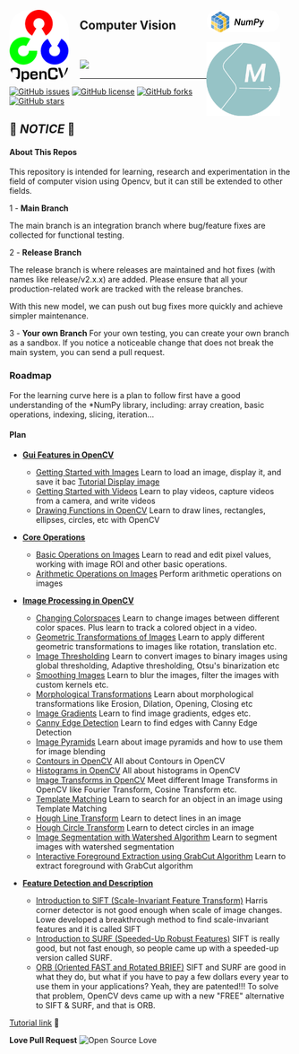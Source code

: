 
<img src="images/opencvlogo.png" width=""  height="130" alt="opencvLogo" style="margin-right:20px;border-radius:35px"  align="left"/><img src="images/numpylogo.png" width="132"  height="" alt="numpylogo" style="margin-right:20px;border-radius:35px"  align="right"/>
<div>
<h2>Computer Vision</h2>
<img src="images/searchmap_.png" width="132"  height="" alt="searchmaplogo" style="margin-right:20px"  align="right"/>
<div>
<p></p><br>

 <a href="https://github.com/Search-Map/ComputerVision"><img src ='https://img.shields.io/badge/Search--Map-Computer--Vision-blue?style=for-the-badge&logo=appveyor'/></a><p>
</div>
<hr>

[![GitHub issues](https://img.shields.io/github/issues/Search-Map/ComputerVision?style=flat-square)](https://github.com/Search-Map/ComputerVision/issues)
[![GitHub license](https://img.shields.io/github/license/Search-Map/ComputerVision?color=teal)](https://github.com/Search-Map/ComputerVision/blob/main/LICENSE)
[![GitHub forks](https://img.shields.io/github/forks/Search-Map/ComputerVision)](https://github.com/Search-Map/ComputerVision/network)
[![GitHub stars](https://img.shields.io/github/stars/Search-Map/ComputerVision)](https://github.com/Search-Map/ComputerVision/stargazers)

## :rotating_light: *NOTICE* :rotating_light:
#### About This Repos 
This repository is intended for learning, research and experimentation in the field of computer vision using Opencv, but it can still be extended to other fields.

1 - __Main Branch__ 

The main branch is an integration branch where bug/feature fixes are collected for functional testing.

2 - __Release Branch__ 

The release branch is where releases are maintained and hot fixes (with names like release/v2.x.x) are added. Please ensure that all your production-related work are tracked with the release branches.

With this new model, we can push out bug fixes more quickly and achieve simpler maintenance.

3 - __Your own Branch__ 
For your own testing, you can create your own branch as a sandbox. If you notice a noticeable change that does not break the main system, you can send a pull request.

### Roadmap 
For the learning curve here is a plan to follow
first have a good understanding of the *NumPy library, including: array creation, basic operations, indexing, slicing, iteration...
#### Plan
* [ **Gui Features in OpenCV** ](#chap1)
	* [Getting Started with Images](#1lesson1) 
		Learn to load an image, display it, and save it bac
		[Tutorial  Display image](https://docs.opencv.org/4.x/db/deb/tutorial_display_image.html)
	* [Getting Started with Videos](#1lesson2) 
	Learn to play videos, capture videos from a camera, and write videos
	* [Drawing Functions in OpenCV](#1lesson3)
	Learn to draw lines, rectangles, ellipses, circles, etc with OpenCV

* [**Core Operations**](#chap2)
	* [Basic Operations on Images](#2lesson1) 
	Learn to read and edit pixel values, working with image ROI and other basic operations.
	* [Arithmetic Operations on Images](#2lesson2)
	 Perform arithmetic operations on images

* [**Image Processing in OpenCV**](#chap3)
	* [Changing Colorspaces](#3lesson1)
	Learn to change images between different color spaces. Plus learn to track a colored object in a video.
	* [Geometric Transformations of Images](#3lesson2)
	 Learn to apply different geometric transformations to images like rotation, translation etc.
	* [Image Thresholding](#3lesson3) 
	Learn to convert images to binary images using global thresholding, Adaptive thresholding, Otsu's binarization etc
	* [Smoothing Images](#3lesson4) 
	Learn to blur the images, filter the images with custom kernels etc.
	* [Morphological Transformations](#3lesson5)
	Learn about morphological transformations like Erosion, Dilation, Opening, Closing etc
	* [Image Gradients](#3lesson6)
	Learn to find image gradients, edges etc.
	* [Canny Edge Detection](#3lesson7)
 	Learn to find edges with Canny Edge Detection
	* [Image Pyramids](#3lesson8)
	 Learn about image pyramids and how to use them for image blending
	* [Contours in OpenCV](#3lesson9) 
	All about Contours in OpenCV
	* [Histograms in OpenCV](#3lesson10) All about histograms in OpenCV
	* [Image Transforms in OpenCV](#3lesson11) 
	Meet different Image Transforms in OpenCV like Fourier Transform, Cosine Transform etc.
	* [Template Matching](#3lesson12)
	 Learn to search for an object in an image using Template Matching
	* [Hough Line Transform](#3lesson13) 
	 Learn to detect lines in an image
	* [Hough Circle Transform](#3lesson14) 
	 Learn to detect circles in an image
	* [Image Segmentation with Watershed Algorithm](#3lesson15) 
	 Learn to segment images with watershed segmentation
	* [Interactive Foreground Extraction using GrabCut Algorithm](#3lesson16)
	  Learn to extract foreground with GrabCut algorithm
	  
* [**Feature Detection and Description**](#chap4)
	* [Introduction to SIFT (Scale-Invariant Feature Transform)](#4lesson1)
	Harris corner detector is not good enough when scale of image changes. Lowe developed a breakthrough method to find scale-invariant features and it is called SIFT
	* [Introduction to SURF (Speeded-Up Robust Features)](#4lesson2)
	 SIFT is really good, but not fast enough, so people came up with a speeded-up version called SURF.
	* [ORB (Oriented FAST and Rotated BRIEF)](#4lesson3) 
	SIFT and SURF are good in what they do, but what if you have to pay a few dollars every year to use them in your applications? Yeah, they are patented!!! To solve that problem, OpenCV devs came up with a new "FREE" alternative to SIFT & SURF, and that is ORB.


[Tutorial link](https://docs.opencv.org/4.x/d6/d00/tutorial_py_root.html) :rocket: 


**Love  Pull Request** 
![Open Source Love](https://badges.frapsoft.com/os/v3/open-source.png?v=103)




